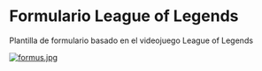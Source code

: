 # Formulario League of Legends
Plantilla de formulario basado en el videojuego League of Legends

[![formus.jpg](https://i.postimg.cc/NFJ8sq6P/formus.jpg)](https://postimg.cc/y3R3jGrF)
